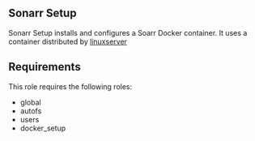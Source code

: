 Sonarr Setup
----------

Sonarr Setup installs and configures a Soarr Docker container. It uses a container distributed by [linuxserver](https://hub.docker.com/r/linuxserver/sonarr)

Requirements
------------

This role requires the following roles:

- global
- autofs
- users
- docker_setup
